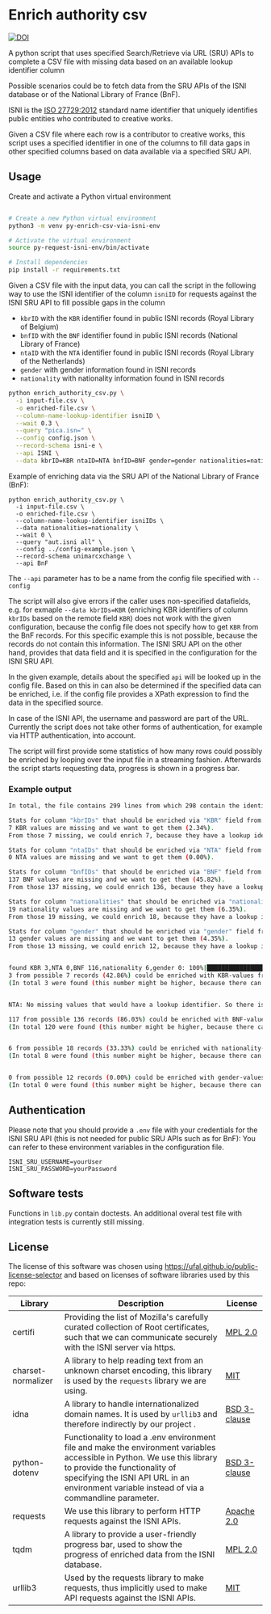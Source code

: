 # Enrich authority csv

[![DOI](https://zenodo.org/badge/655869471.svg)](https://zenodo.org/badge/latestdoi/655869471)

A python script that uses specified Search/Retrieve via URL (SRU) APIs to complete a CSV file with missing data based on an available lookup identifier column

Possible scenarios could be to fetch data from the SRU APIs of the ISNI database or of the National Library of France (BnF).

ISNI is the [ISO 27729:2012](https://www.iso.org/standard/44292.html) standard name identifier that uniquely identifies public entities who contributed to creative works.

Given a CSV file where each row is a contributor to creative works, this script uses a specified identifier in one of the columns to
fill data gaps in other specified columns based on data available via a specified SRU API.

## Usage

Create and activate a Python virtual environment
```bash

# Create a new Python virtual environment
python3 -m venv py-enrich-csv-via-isni-env

# Activate the virtual environment
source py-request-isni-env/bin/activate

# Install dependencies
pip install -r requirements.txt
```

Given a CSV file with the input data, you can call the script in the following way to use the ISNI identifier of the column `isniID`
for requests against the ISNI SRU API to fill possible gaps in the column

* `kbrID` with the `KBR` identifier found in public ISNI records (Royal Library of Belgium)
* `bnfID` with the `BNF` identifier found in public ISNI records (National Library of France)
* `ntaID` with the `NTA` identifier found in public ISNI records (Royal Library of the Netherlands)
* `gender` with gender information found in ISNI records
* `nationality` with nationality information found in ISNI records

```bash
python enrich_authority_csv.py \
  -i input-file.csv \
  -o enriched-file.csv \
  --column-name-lookup-identifier isniID \
  --wait 0.3 \
  --query "pica.isn=" \
  --config config.json \
  --record-schema isni-e \
  --api ISNI \
  --data kbrID=KBR ntaID=NTA bnfID=BNF gender=gender nationalities=nationality
```

Example of enriching data via the SRU API of the National Library of France (BnF):

```
python enrich_authority_csv.py \
  -i input-file.csv \
  -o enriched-file.csv \
  --column-name-lookup-identifier isniIDs \
  --data nationalities=nationality \
  --wait 0 \
  --query "aut.isni all" \
  --config ../config-example.json \
  --record-schema unimarcxchange \
  --api BnF
```

The `--api` parameter has to be a name from the config file specified with `--config`

The script will also give errors if the caller uses non-specified datafields,
e.g. for exmaple `--data kbrIDs=KBR` (enriching KBR identifiers of column `kbrIDs` based on the remote field `KBR`) does not work with the given configuration,
because the config file does not specify how to get `KBR` from the BnF records.
For this specific example this is not possible, because the records do not contain this information.
The ISNI SRU API on the other hand, provides that data field and it is specified in the configuration for the ISNI SRU API.

In the given example, details about the specified `api` will be looked up in the config file.
Based on this in can also be determined if the specified data can be enriched,
i.e. if the config file provides a XPath expression to find the data in the specified source.

In case of the ISNI API, the username and password are part of the URL.
Currently the script does not take other forms of authentication, for example via HTTP authentication, into account.


The script will first provide some statistics of how many rows could possibly be enriched
by looping over the input file in a streaming fashion.
Afterwards the script starts requesting data, progress is shown in a progress bar.


### Example output

```bash
In total, the file contains 299 lines from which 298 contain the identifier to lookup (99.67%)

Stats for column "kbrIDs" that should be enriched via "KBR" field from the remote SRU API
7 KBR values are missing and we want to get them (2.34%).
From those 7 missing, we could enrich 7, because they have a lookup identifier (100.00%)

Stats for column "ntaIDs" that should be enriched via "NTA" field from the remote SRU API
0 NTA values are missing and we want to get them (0.00%).

Stats for column "bnfIDs" that should be enriched via "BNF" field from the remote SRU API
137 BNF values are missing and we want to get them (45.82%).
From those 137 missing, we could enrich 136, because they have a lookup identifier (99.27%)

Stats for column "nationalities" that should be enriched via "nationality" field from the remote SRU API
19 nationality values are missing and we want to get them (6.35%).
From those 19 missing, we could enrich 18, because they have a lookup identifier (94.74%)

Stats for column "gender" that should be enriched via "gender" field from the remote SRU API
13 gender values are missing and we want to get them (4.35%).
From those 13 missing, we could enrich 12, because they have a lookup identifier (92.31%)


found KBR 3,NTA 0,BNF 116,nationality 6,gender 0: 100%|██████████████████████████████████████████████████████████████████████████████████████████████████████████████████| 155/155 [00:16<00:00, 11.50it/s]
3 from possible 7 records (42.86%) could be enriched with KBR-values from the SRU API!
(In total 3 were found (this number might be higher, because there can be more than one lookup identifier per row)


NTA: No missing values that would have a lookup identifier. So there is nothing to enrich

117 from possible 136 records (86.03%) could be enriched with BNF-values from the SRU API!
(In total 120 were found (this number might be higher, because there can be more than one lookup identifier per row)


6 from possible 18 records (33.33%) could be enriched with nationality-values from the SRU API!
(In total 8 were found (this number might be higher, because there can be more than one lookup identifier per row)


0 from possible 12 records (0.00%) could be enriched with gender-values from the SRU API!
(In total 0 were found (this number might be higher, because there can be more than one lookup identifier per row)
```

## Authentication

Please note that you should provide a `.env` file with your credentials for the ISNI SRU API (this is not needed for public SRU APIs such as for BnF):
You can refer to these environment variables in the configuration file.


```
ISNI_SRU_USERNAME=yourUser
ISNI_SRU_PASSWORD=yourPassword
```


## Software tests

Functions in `lib.py` contain doctests. An additional overal test file with integration tests is currently still missing.

## License

The license of this software was chosen using https://ufal.github.io/public-license-selector and based on licenses of software libraries used by this repo:

| Library | Description | License |
|---------|-------------|---------|
| certifi | Providing the list of Mozilla's carefully curated collection of Root certificates, such that we can communicate securely with the ISNI server via https. | [MPL 2.0](https://www.mozilla.org/en-US/MPL/2.0/) |
| charset-normalizer | A library to help reading text from an unknown charset encoding, this library is used by the `requests` library we are using. | [MIT](https://opensource.org/licenses/MIT) |
| idna | A library to handle internationalized domain names. It is used by `urllib3` and therefore indirectly by our project . | [BSD 3-clause](https://opensource.org/licenses/BSD-3-Clause) |
| python-dotenv | Functionality to load a .env environment file and make the environment variables accessible in Python. We use this library to provide the functionality of specifying the ISNI API URL in an environment variable instead of via a commandline parameter. | [BSD 3-clause](https://opensource.org/licenses/BSD-3-Clause) |
| requests | We use this library to perform HTTP requests against the ISNI APIs. | [Apache 2.0](https://www.apache.org/licenses/LICENSE-2.0) |
| tqdm | A library to provide a user-friendly progress bar, used to show the progress of enriched data from the ISNI database. | [MPL 2.0](https://www.mozilla.org/en-US/MPL/2.0/) |
| urllib3 | Used by the requests library to make requests, thus implicitly used to make API requests against the ISNI APIs. | [MIT](https://opensource.org/licenses/MIT) |

